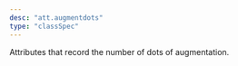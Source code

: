 ```yaml
---
desc: "att.augmentdots"
type: "classSpec"
---
```


Attributes that record the number of dots of augmentation.